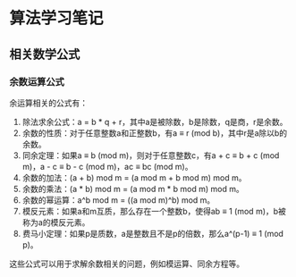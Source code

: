 # 算法学习笔记

## 相关数学公式

### 余数运算公式

余运算相关的公式有：

1. 除法求余公式：a = b * q + r，其中a是被除数，b是除数，q是商，r是余数。
2. 余数的性质：对于任意整数a和正整数b，有a ≡ r (mod b)，其中r是a除以b的余数。
3. 同余定理：如果a ≡ b (mod m)，则对于任意整数c，有a + c ≡ b + c (mod m)，a - c ≡ b - c (mod m)，ac ≡ bc (mod m)。
4. 余数的加法：(a + b) mod m = (a mod m + b mod m) mod m。
5. 余数的乘法：(a * b) mod m = (a mod m * b mod m) mod m。
6. 余数的幂运算：a^b mod m = ((a mod m)^b) mod m。
7. 模反元素：如果a和m互质，那么存在一个整数b，使得ab ≡ 1 (mod m)，b被称为a的模反元素。
8. 费马小定理：如果p是质数，a是整数且不是p的倍数，那么a^(p-1) ≡ 1 (mod p)。

这些公式可以用于求解余数相关的问题，例如模运算、同余方程等。

